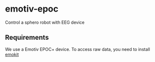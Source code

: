 # emotiv-epoc
Control a sphero robot with EEG device

## Requirements
We use a Emotiv EPOC+ device.
To access raw data, you need to install [emokit](https://github.com/openyou/emokit)
